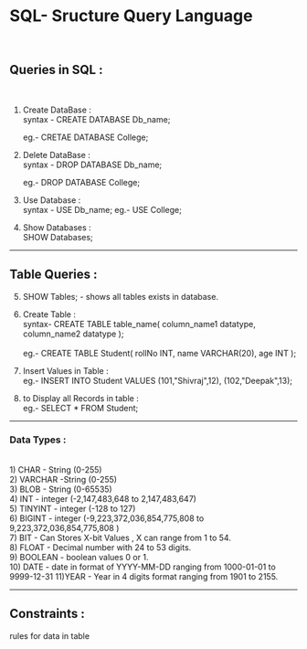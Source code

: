 <h1>SQL- Sructure Query Language</h1> <br>

<h2>Queries in SQL :</h2> <br>

1. Create DataBase : <br>
   syntax - CREATE DATABASE Db_name; <br>

   eg.- CRETAE DATABASE College; <br>

2. Delete DataBase : <br>
   syntax - DROP DATABASE Db_name; <br>

   eg.- DROP DATABASE College; <br>

3. Use Database : <br>
   syntax - USE Db_name;
   eg.- USE College;

4) Show Databases : <br>
   SHOW Databases;

<hr>
 <h2>Table Queries :</h2>

5. SHOW Tables; - shows all tables exists in database. <br>

6) Create Table : <br>
   syntax- CREATE TABLE table_name(
   column_name1 datatype,
   column_name2 datatype
   ); <br><br>
   eg.- CREATE TABLE Student(
   rollNo INT,
   name VARCHAR(20),
   age INT
   );
   <br>

7) Insert Values in Table : <br>
   eg.- INSERT INTO Student
   VALUES
   (101,"Shivraj",12),
   (102,"Deepak",13); <br>

8) to Display all Records in table : <br>
eg.- SELECT \* FROM Student;
<hr>

<h3>Data Types :</h3> <br>
1) CHAR - String (0-255) <br>
2) VARCHAR -String (0-255) <br>
3) BLOB - String (0-65535) <br>
4) INT - integer (-2,147,483,648 to 2,147,483,647) <br>
5) TINYINT - integer (-128 to 127)<br>
6) BIGINT - integer (-9,223,372,036,854,775,808 to 9,223,372,036,854,775,808 ) <br>
7) BIT - Can Stores X-bit Values , X can range from 1 to 54. <br>
8) FLOAT - Decimal number with 24 to 53 digits.<br>
9) BOOLEAN - boolean values 0 or 1. <br>
10) DATE - date in format of YYYY-MM-DD ranging from 1000-01-01 to 9999-12-31
11)YEAR - Year in 4 digits format ranging from 1901 to 2155.
<hr>

<h2> Constraints :</h2> rules for data in table
